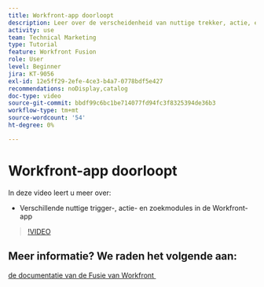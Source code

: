 ```yaml
---
title: Workfront-app doorloopt
description: Leer over de verscheidenheid van nuttige trekker, actie, en onderzoeksmodules in Workfront app in  [!DNL Adobe Workfront Fusion].
activity: use
team: Technical Marketing
type: Tutorial
feature: Workfront Fusion
role: User
level: Beginner
jira: KT-9056
exl-id: 12e5ff29-2efe-4ce3-b4a7-0778bdf5e427
recommendations: noDisplay,catalog
doc-type: video
source-git-commit: bbdf99c6bc1be714077fd94fc3f8325394de36b3
workflow-type: tm+mt
source-wordcount: '54'
ht-degree: 0%

---
```


# Workfront-app doorloopt

In deze video leert u meer over:

* Verschillende nuttige trigger-, actie- en zoekmodules in de Workfront-app

>[!VIDEO](https://video.tv.adobe.com/v/335297/?quality=12&learn=on&enablevpops=1)


## Meer informatie? We raden het volgende aan:

[&#x200B; de documentatie van de Fusie van Workfront &#x200B;](https://experienceleague.adobe.com/en/docs/workfront-fusion/using/get-started-with-fusion/understand-workfront-fusion/workfront-fusion-overview)
